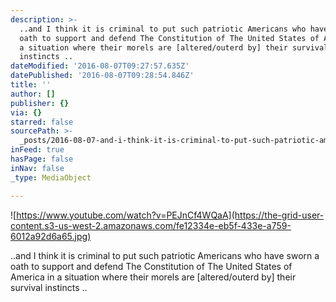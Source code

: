 ```yaml
---
description: >-
  ..and I think it is criminal to put such patriotic Americans who have sworn a
  oath to support and defend The Constitution of The United States of America in
  a situation where their morels are [altered/outerd by] their survival
  instincts ..
dateModified: '2016-08-07T09:27:57.635Z'
datePublished: '2016-08-07T09:28:54.846Z'
title: ''
author: []
publisher: {}
via: {}
starred: false
sourcePath: >-
  _posts/2016-08-07-and-i-think-it-is-criminal-to-put-such-patriotic-americans.md
inFeed: true
hasPage: false
inNav: false
_type: MediaObject

---
```

![https://www.youtube.com/watch?v=PEJnCf4WQaA](https://the-grid-user-content.s3-us-west-2.amazonaws.com/fe12334e-eb5f-433e-a759-6012a92d6a65.jpg)

..and I think it is criminal to put such patriotic Americans who have sworn a oath to support and defend The Constitution of The United States of America in a situation where their morels are \[altered/outerd by\] their survival instincts ..